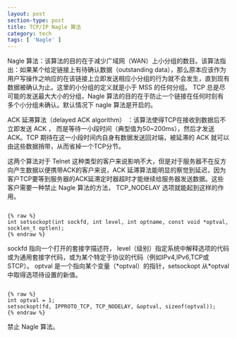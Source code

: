 ```yaml
---
layout: post
section-type: post
title: TCP/IP Nagle 算法
category: tech
tags: [ 'Nagle' ]
---
```



Nagle 算法：该算法的目的在于减少广域网（WAN）上小分组的数目。该算法指出：如果某个给定链接上有待确认数据（outstanding data），那么原本应该作为用户写操作之响应的在该链接上立即发送相应小分组的行为就不会发生，直到现有数据被确认为止。这里的小分组的定义就是小于 MSS 的任何分组。 TCP 总是尽可能的发送最大大小的分组，Nagle 算法的目的在于防止一个链接在任何时刻有多个小分组未确认。默认情况下  nagle 算法是开启的。

ACK 延滞算法（delayed ACK algorithm） ：该算法使得TCP在接收到数据后不立即发送 ACK ， 而是等待一小段时间（典型值为50~200ms），然后才发送ACK。TCP 期待在这一小段时间内自身有数据发送回对端，被延滞的 ACK 就可以由这些数据捎带，从而省掉一个TCP分节。

这两个算法对于 Telnet 这种类型的客户来说影响不大，但是对于服务器不在反方向产生数据以便携带ACK的客户来说，ACK 延滞算法能明显的察觉到延迟，因为客户TCP要等到服务器的ACK延滞定时器超时才能继续给服务器发送数据。这些客户需要一种禁止 Nagle 算法的方法，  TCP_NODELAY 选项就能起到这样的作用。

<pre><code data-trim class="c">
{% raw %}
int setsockopt(int sockfd, int level, int optname, const void *optval, socklen_t optlen);
{% endraw %} 
</code></pre>
sockfd 指向一个打开的套接字描述符， level（级别）指定系统中解释选项的代码或为通用套接字代码，或为某个特定于协议的代码（例如IPv4,IPv6,TCP或STCP）。
optval 是一个指向某个变量（\*optval）的指针，setsockopt 从\*optval中取得选项待设置的新值。

<pre><code data-trim class="c">
{% raw %}
int optval = 1;
setsockopt(fd, IPPROTO_TCP, TCP_NODELAY, &optval, sizeof(optval));
{% endraw %} 
</code></pre>
禁止 Nagle 算法。	
